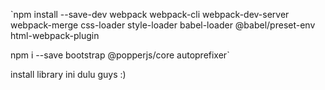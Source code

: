 `npm install --save-dev webpack webpack-cli webpack-dev-server webpack-merge css-loader style-loader babel-loader @babel/preset-env html-webpack-plugin

npm i --save bootstrap @popperjs/core autoprefixer`

install library ini dulu guys :)
